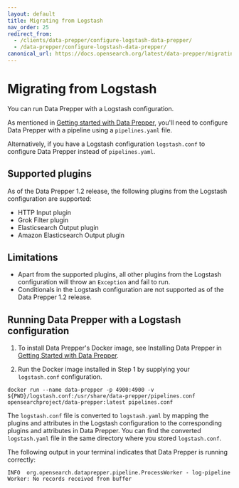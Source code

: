 ```yaml
---
layout: default
title: Migrating from Logstash
nav_order: 25
redirect_from: 
  - /clients/data-prepper/configure-logstash-data-prepper/
  - /data-prepper/configure-logstash-data-prepper/
canonical_url: https://docs.opensearch.org/latest/data-prepper/migrating-from-logstash-data-prepper/
---
```


# Migrating from Logstash

You can run Data Prepper with a Logstash configuration.

As mentioned in [Getting started with Data Prepper]({{site.url}}{{site.baseurl}}/data-prepper/getting-started/), you'll need to configure Data Prepper with a pipeline using a `pipelines.yaml` file.

Alternatively, if you have a Logstash configuration `logstash.conf` to configure Data Prepper instead of `pipelines.yaml`.

## Supported plugins

As of the Data Prepper 1.2 release, the following plugins from the Logstash configuration are supported:
* HTTP Input plugin
* Grok Filter plugin
* Elasticsearch Output plugin
* Amazon Elasticsearch Output plugin

## Limitations
* Apart from the supported plugins, all other plugins from the Logstash configuration will throw an `Exception` and fail to run.
* Conditionals in the Logstash configuration are not supported as of the Data Prepper 1.2 release.

## Running Data Prepper with a Logstash configuration

1. To install Data Prepper's Docker image, see Installing Data Prepper in [Getting Started with Data Prepper]({{site.url}}{{site.baseurl}}/data-prepper/getting-started#1-installing-data-prepper).

2. Run the Docker image installed in Step 1 by supplying your `logstash.conf` configuration.

```
docker run --name data-prepper -p 4900:4900 -v ${PWD}/logstash.conf:/usr/share/data-prepper/pipelines.conf opensearchproject/data-prepper:latest pipelines.conf
```

The `logstash.conf` file is converted to `logstash.yaml` by mapping the plugins and attributes in the Logstash configuration to the corresponding plugins and attributes in Data Prepper.
You can find the converted `logstash.yaml` file in the same directory where you stored `logstash.conf`.


The following output in your terminal indicates that Data Prepper is running correctly:

```
INFO  org.opensearch.dataprepper.pipeline.ProcessWorker - log-pipeline Worker: No records received from buffer
```
